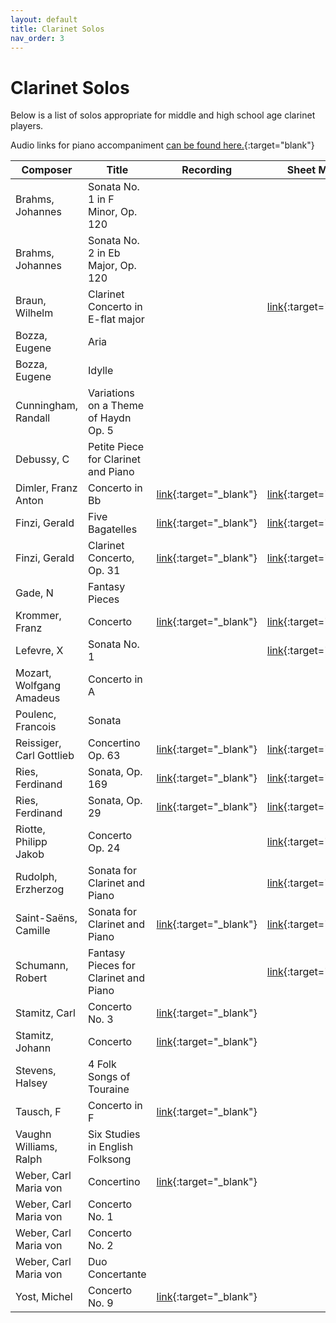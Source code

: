 ```yaml
---
layout: default
title: Clarinet Solos
nav_order: 3
---
```


# Clarinet Solos

Below is a list of solos appropriate for middle and high school age clarinet players.

Audio links for piano accompaniment [can be found here.](https://docs.google.com/spreadsheets/d/e/2PACX-1vRWvF_Vg-rt3He-uruxEScpu4nRVz9uR78JSwGqrYomk_6gRsCES1kmxnHhdDNT6BHr3YqJ5Atr070F/pubhtml){:target="blank"}

| Composer | Title | Recording | Sheet Music | Level |
|----------|-------|-----------|-------------|------ |
| Brahms, Johannes | Sonata No. 1 in F Minor, Op. 120 | | | 2-4 |
| Brahms, Johannes | Sonata No. 2 in Eb Major, Op. 120 | | | 2-4 |
| Braun, Wilhelm | Clarinet Concerto in E-flat major | | [link](https://ks4.imslp.info/files/imglnks/usimg/a/a1/IMSLP619143-PMLP994624-Braun_TWJ_clarinet_concerto_print_parts.pdf){:target="_blank"} | 3 |
| Bozza, Eugene | Aria | | | 2 |
| Bozza, Eugene | Idylle | | | 2 |
| Cunningham, Randall | Variations on a Theme of Haydn Op. 5 | | | 1/2 |
| Debussy, C | Petite Piece for Clarinet and Piano | | | 1 |
| Dimler, Franz Anton | Concerto in Bb | [link](https://youtu.be/uAS2F3S3tns){:target="_blank"} | [link](https://ks4.imslp.info/files/imglnks/usimg/8/8c/IMSLP408474-PMLP661559-dimler_cl_c_ed.pdf){:target="_blank"} | 2/3 |
| Finzi, Gerald | Five Bagatelles | [link](https://youtu.be/6r5_UQl3nug){:target="_blank"} | [link](https://petruccimusiclibrary.ca/files/imglnks/caimg/3/3d/IMSLP451063-PMLP733508-Finzi_-_Five_Bagatelles,_Op._23_for_Clarinete_and_Piano_(Score_Part).pdf){:target="_blank"} | 2/3 |
| Finzi, Gerald | Clarinet Concerto, Op. 31 | [link](https://youtu.be/JmRJ1cdGNE8){:target="_blank"} | [link](https://petruccimusiclibrary.ca/files/imglnks/caimg/3/31/IMSLP632783-PMLP1015382-finzi_clarinet_concerto.pdf){:target="_blank"} |
| Gade, N | Fantasy Pieces | | | 3 |
| Krommer, Franz | Concerto | [link](https://youtu.be/RfE3Qea9y_A){:target="_blank"} | [link](https://ks.imslp.net/files/imglnks/usimg/4/42/IMSLP518631-PMLP411885-Krommer_-_Concerto_for_Clarinet_Op_36_-_Solo_Clarinet_in_Bb.pdf){:target="_blank"} | 3 |
| Lefevre, X | Sonata No. 1 | | [link](https://imslp.simssa.ca/files/imglnks/usimg/4/41/IMSLP623015-PMLP914807-Lefev_12_Sonatas_cl_basse.pdf){:target="_blank"} | 1 |
| Mozart, Wolfgang Amadeus | Concerto in A | | | 5 |
| Poulenc, Francois | Sonata | | | 5 |
| Reissiger, Carl Gottlieb | Concertino Op. 63 | [link](https://youtu.be/zunmkA7ktgU){:target="_blank"} | [link](https://ks.imslp.net/files/imglnks/usimg/4/45/IMSLP401406-PMLP649848-Reissiger-Concertino63-clar.pdf){:target="_blank"} | 3 |
| Ries, Ferdinand | Sonata, Op. 169 | [link](https://youtu.be/Jl9hzErOSXM){:target="_blank"} | [link](https://ks4.imslp.info/files/imglnks/usimg/9/95/IMSLP269065-PMLP435904-Ries_169_pr_Q_55_299_3.pdf){:target="_blank"} | 4 |
| Ries, Ferdinand | Sonata, Op. 29 | [link](https://youtu.be/UVimzPLlZ_s){:target="_blank"} | [link](https://ks.imslp.net/files/imglnks/usimg/1/16/IMSLP413604-PMLP670538-Ries_-_Clarinet_Sonata_Op29_-_clpf-BDH.pdf){:target="_blank"} | 3 |
| Riotte, Philipp Jakob | Concerto Op. 24 | | [link](https://ks4.imslp.info/files/imglnks/usimg/a/a9/IMSLP217514-PMLP360886-Riotte_-_24_-_Clarinet_concerto.pdf){:target="_blank"} | 3 |
| Rudolph, Erzherzog | Sonata for Clarinet and Piano | | [link](https://ks4.imslp.info/files/imglnks/usimg/a/a2/IMSLP576495-PMLP928285-erzherzog_sonata_clarinet.pdf){:target="_blank"} | 2/3 |
| Saint-Saëns, Camille | Sonata for Clarinet and Piano | [link](https://youtu.be/C2iTzsS6iOo){:target="_blank"} | [link](https://ks4.imslp.info/files/imglnks/usimg/c/c3/IMSLP13804-Sainsaens-cl.pdf){:target="_blank"} | 3 |
| Schumann, Robert | Fantasy Pieces for Clarinet and Piano | | [link](https://ks.imslp.net/files/imglnks/usimg/0/04/IMSLP380761-PMLP57120-SCHUMANN-Fantasiest%C3%BCcke_Op.73=clar-pno_-_Clarinet_in_Bb.pdf){:target="_blank"} | 2/3 |
| Stamitz, Carl | Concerto No. 3 | [link](https://youtu.be/HCESq4rNbdQ){:target="_blank"} | | 2/3 |
| Stamitz, Johann | Concerto | [link](https://youtu.be/NyGNKWC6rms){:target="_blank"} | | 4 |
| Stevens, Halsey | 4 Folk Songs of Touraine | | | 1 |
| Tausch, F | Concerto in F | [link](https://youtu.be/stTSa5r9wZ8){:target="_blank"} | | 3 |
| Vaughn Williams, Ralph | Six Studies in English Folksong | | | 1/2 |
| Weber, Carl Maria von | Concertino | [link](https://youtu.be/SR9oxnm66bY){:target="_blank"} | | 3/4 |
| Weber, Carl Maria von | Concerto No. 1 | | | 3/4 |
| Weber, Carl Maria von | Concerto No. 2 | | | 4 |
| Weber, Carl Maria von | Duo Concertante | | | 4 |
| Yost, Michel | Concerto No. 9 | [link](https://youtu.be/fVSIsPMX68Q){:target="_blank"} | | 3 |
